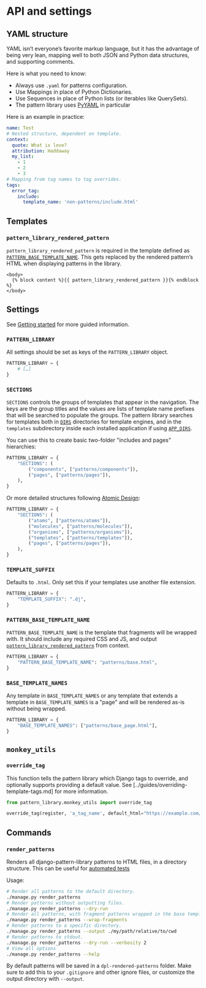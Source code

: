 # API and settings

## YAML structure

YAML isn’t everyone’s favorite markup language, but it has the advantage of being very lean, mapping well to both JSON and Python data structures, and supporting comments.

Here is what you need to know:

- Always use `.yaml` for patterns configuration.
- Use Mappings in place of Python Dictionaries.
- Use Sequences in place of Python lists (or iterables like QuerySets).
- The pattern library uses [PyYAML](https://pyyaml.org/wiki/PyYAMLDocumentation) in particular

Here is an example in practice:

```yaml
name: Test
# Nested structure, dependent on template.
context:
  quote: What is love?
  attribution: Haddaway
  my_list:
    - 1
    - 2
    - 3
# Mapping from tag names to tag overrides.
tags:
  error_tag:
    include:
      template_name: 'non-patterns/include.html'
```

## Templates

### `pattern_library_rendered_pattern`

`pattern_library_rendered_pattern` is required in the template defined as [`PATTERN_BASE_TEMPLATE_NAME`](#pattern_base_template_name). This gets replaced by the rendered pattern’s HTML when displaying patterns in the library.

```django
<body>
  {% block content %}{{ pattern_library_rendered_pattern }}{% endblock %}
</body>
```

## Settings

See [Getting started](../getting-started.md) for more guided information.

### `PATTERN_LIBRARY`

All settings should be set as keys of the `PATTERN_LIBRARY` object.

```python
PATTERN_LIBRARY = {
    # […]
}
```

### `SECTIONS`

`SECTIONS` controls the groups of templates that appear in the navigation.
The keys are the group titles and the values are lists of template name prefixes that will be searched to populate the groups. The pattern library searches for templates both in [`DIRS`](https://docs.djangoproject.com/en/3.2/ref/settings/#dirs) directories for template engines, and in the `templates` subdirectory inside each installed application if using [`APP_DIRS`](https://docs.djangoproject.com/en/3.2/ref/settings/#app-dirs).

You can use this to create basic two-folder "includes and pages" hierarchies:

```python
PATTERN_LIBRARY = {
    "SECTIONS": (
        ("components", ["patterns/components"]),
        ("pages", ["patterns/pages"]),
    ),
}
```

Or more detailed structures following [Atomic Design](https://atomicdesign.bradfrost.com/):

```python
PATTERN_LIBRARY = {
    "SECTIONS": (
        ("atoms", ["patterns/atoms"]),
        ("molecules", ["patterns/molecules"]),
        ("organisms", ["patterns/organisms"]),
        ("templates", ["patterns/templates"]),
        ("pages", ["patterns/pages"]),
    ),
}
```

### `TEMPLATE_SUFFIX`

Defaults to `.html`. Only set this if your templates use another file extension.

```python
PATTERN_LIBRARY = {
    "TEMPLATE_SUFFIX": ".dj",
}
```

### `PATTERN_BASE_TEMPLATE_NAME`

`PATTERN_BASE_TEMPLATE_NAME` is the template that fragments will be wrapped with.
It should include any required CSS and JS, and output [`pattern_library_rendered_pattern`](#pattern_library_rendered_pattern) from context.

```python
PATTERN_LIBRARY = {
    "PATTERN_BASE_TEMPLATE_NAME": "patterns/base.html",
}
```

### `BASE_TEMPLATE_NAMES`

Any template in `BASE_TEMPLATE_NAMES` or any template that extends a template in `BASE_TEMPLATE_NAMES` is a "page" and will be rendered as-is without being wrapped.

```python
PATTERN_LIBRARY = {
    "BASE_TEMPLATE_NAMES": ["patterns/base_page.html"],
}
```

## `monkey_utils`

### `override_tag`

This function tells the pattern library which Django tags to override, and optionally supports providing a default value. See [../guides/overriding-template-tags.md] for more information.

```python
from pattern_library.monkey_utils import override_tag

override_tag(register, 'a_tag_name', default_html="https://example.com/")
```

## Commands

### `render_patterns`

Renders all django-pattern-library patterns to HTML files, in a directory
structure. This can be useful for [automated tests](../guides/automated-tests.md)

Usage:

```sh
# Render all patterns to the default directory.
./manage.py render_patterns
# Render patterns without outputting files.
./manage.py render_patterns --dry-run
# Render all patterns, with fragment patterns wrapped in the base template.
./manage.py render_patterns --wrap-fragments
# Render patterns to a specific directory.
./manage.py render_patterns --output ./my/path/relative/to/cwd
# Render patterns to stdout.
./manage.py render_patterns --dry-run --verbosity 2
# View all options
./manage.py render_patterns --help
```

By default patterns will be saved in a `dpl-rendered-patterns` folder. Make sure to add this to your `.gitignore` and other ignore files, or customize the output directory with `--output`.
